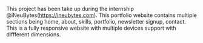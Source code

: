 This project has been take up during the internship @iNeuBytes(https://ineubytes.com). 
This portfolio website contains multiple sections being home, about, skills, portfolio, newsletter signup, contact.
This is a fully responsive website with multiple devices support with diffferent dimensions.
